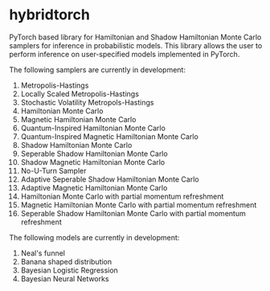# hybridtorch

PyTorch based library for Hamiltonian and Shadow Hamiltonian Monte Carlo samplers for inference in probabilistic models. This library allows the user to perform inference on user-specified models implemented in PyTorch.

The following samplers are currently in development: 
1. Metropolis-Hastings
2. Locally Scaled Metropolis-Hastings
3. Stochastic Volatility Metropols-Hastings
4. Hamiltonian Monte Carlo
5. Magnetic Hamiltonian Monte Carlo
6. Quantum-Inspired Hamiltonian Monte Carlo
7. Quantum-Inspired Magnetic Hamiltonian Monte Carlo
8. Shadow Hamiltonian Monte Carlo
9. Seperable Shadow Hamiltonian Monte Carlo
10. Shadow Magnetic Hamiltonian Monte Carlo
11. No-U-Turn Sampler
12. Adaptive Seperable Shadow Hamiltonian Monte Carlo
13. Adaptive Magnetic Hamiltonian Monte Carlo
14. Hamiltonian Monte Carlo with partial momentum refreshment
15. Magnetic Hamiltonian Monte Carlo with partial momentum refreshment
16. Seperable Shadow Hamiltonian Monte Carlo with partial momentum refreshment

The following models are currently in development: 
1. Neal's funnel
2. Banana shaped distribution
3. Bayesian Logistic Regression
4. Bayesian Neural Networks
